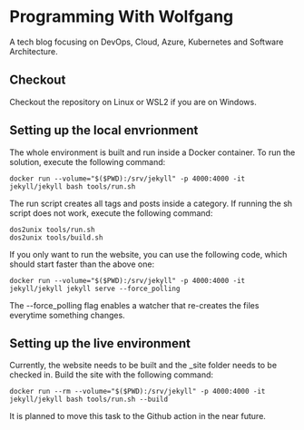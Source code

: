 # Programming With Wolfgang

A tech blog focusing on DevOps, Cloud, Azure, Kubernetes and Software Architecture.

## Checkout

Checkout the repository on Linux or WSL2 if you are on Windows. 

## Setting up the local envrionment

The whole environment is built and run inside a Docker container. To run the solution, execute the following command:

```terminal
docker run --volume="$($PWD):/srv/jekyll" -p 4000:4000 -it jekyll/jekyll bash tools/run.sh
```
The run script creates all tags and posts inside a category. If running the sh script does not work, execute the following command:

```terminal
dos2unix tools/run.sh
dos2unix tools/build.sh
```

If you only want to run the website, you can use the following code, which should start faster than the above one:

```terminal
docker run --volume="$($PWD):/srv/jekyll" -p 4000:4000 -it jekyll/jekyll jekyll serve --force_polling
```
The --force_polling flag enables a watcher that re-creates the files everytime something changes.

## Setting up the live environment

Currently, the website needs to be built and the _site folder needs to be checked in. Build the site with the following command:

```terminal
docker run --rm --volume="$($PWD):/srv/jekyll" -p 4000:4000 -it jekyll/jekyll bash tools/run.sh --build
```

It is planned to move this task to the Github action in the near future.

